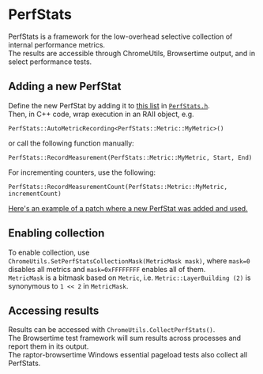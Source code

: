 # PerfStats

PerfStats is a framework for the low-overhead selective collection of internal performance metrics.  
The results are accessible through ChromeUtils, Browsertime output, and in select performance tests.

## Adding a new PerfStat
Define the new PerfStat by adding it to [this list](https://searchfox.org/mozilla-central/rev/b1e5f2c7c96be36974262551978d54f457db2cae/tools/performance/PerfStats.h#34-53) in [`PerfStats.h`](https://searchfox.org/mozilla-central/rev/52da19becaa3805e7f64088e91e9dade7dec43c8/tools/performance/PerfStats.h).    
Then, in C++ code, wrap execution in an RAII object, e.g.
```
PerfStats::AutoMetricRecording<PerfStats::Metric::MyMetric>()
```
or call the following function manually:
```
PerfStats::RecordMeasurement(PerfStats::Metric::MyMetric, Start, End)
```
For incrementing counters, use the following: 
```
PerfStats::RecordMeasurementCount(PerfStats::Metric::MyMetric, incrementCount)
```

[Here's an example of a patch where a new PerfStat was added and used.](https://hg.mozilla.org/mozilla-central/rev/3e85a73d1fa5c816fdaead66ecee603b38f9b725)

## Enabling collection
To enable collection, use `ChromeUtils.SetPerfStatsCollectionMask(MetricMask mask)`, where `mask=0` disables all metrics and `mask=0xFFFFFFFF` enables all of them.  
`MetricMask` is a bitmask based on `Metric`, i.e. `Metric::LayerBuilding (2)` is synonymous to `1 << 2` in `MetricMask`.

## Accessing results
Results can be accessed with `ChromeUtils.CollectPerfStats()`.  
The Browsertime test framework will sum results across processes and report them in its output.  
The raptor-browsertime Windows essential pageload tests also collect all PerfStats.
